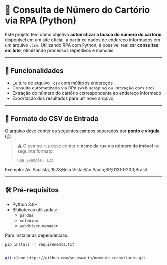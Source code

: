 # 📄 Consulta de Número do Cartório via RPA (Python)

Este projeto tem como objetivo **automatizar a busca do número do cartório** disponível em um site oficial, a partir de dados de endereço informados em um arquivo `.csv`. Utilizando RPA com Python, é possível realizar **consultas em lote**, otimizando processos repetitivos e manuais.

---

## 🚀 Funcionalidades

- Leitura de arquivo `.csv` com múltiplos endereços
- Consulta automatizada via RPA (web scraping ou interação com site)
- Extração do número do cartório correspondente ao endereço informado
- Exportação dos resultados para um novo arquivo

---

## 📁 Formato do CSV de Entrada

O arquivo deve conter os seguintes campos separados por **ponto e vírgula (;)**:


> ⚠️ O campo `rua` deve conter o **nome da rua e o número do imóvel** no seguinte formato:
>  
> `Rua Exemplo, 123`

Exemplo: Av. Paulista, 1578;Bela Vista;São Paulo;SP;01310-200;Brasil

---

## 🛠 Pré-requisitos

- Python 3.8+
- Bibliotecas utilizadas:
  - `pandas`
  - `selenium`
  - `webdriver-manager`
 

Para instalar as dependências:

```bash
pip install -r requirements.txt


git clone https://github.com/seuusuario/nome-do-repositorio.git
